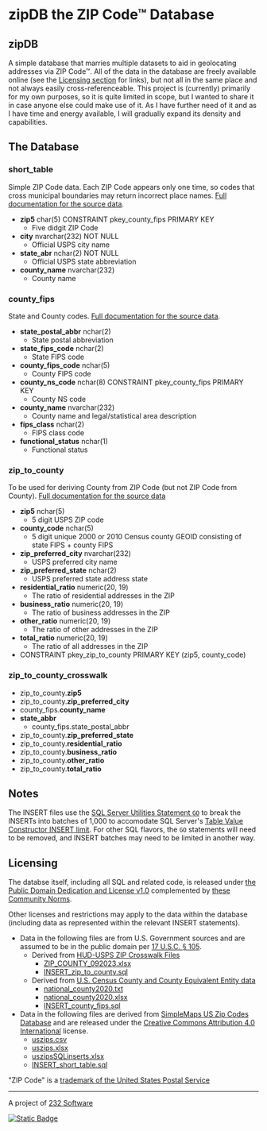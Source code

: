 # zipDB the ZIP Code&trade; Database

## zipDB

A simple database that marries multiple datasets to aid in geolocating addresses via ZIP Code&trade;. All of the data in the database are freely available online (see the [Licensing section](#licensing) for links), but not all in the same place and not always easily cross-referenceable. This project is (currently) primarily for my own purposes, so it is quite limited in scope, but I wanted to share it in case anyone else could make use of it. As I have further need of it and as I have time and energy available, I will gradually expand its density and capabilities.

## The Database

### short_table

Simple ZIP Code data. Each ZIP Code appears only one time, so codes that cross municipal boundaries may return incorrect place names. [Full documentation for the source data](https://simplemaps.com/data/us-zips#sample_fields).

- **zip5** char(5) CONSTRAINT pkey_county_fips PRIMARY KEY
  - Five didgit ZIP Code
- **city** nvarchar(232) NOT NULL
  - Official USPS city name
- **state_abr** nchar(2) NOT NULL
  - Official USPS state abbreviation
- **county_name** nvarchar(232)
  - County name

### county_fips

State and County codes. [Full documentation for the source data](https://www.census.gov/library/reference/code-lists/ansi.html#cou).

- **state_postal_abbr** nchar(2)
  - State postal abbreviation
- **state_fips_code** nchar(2)
  - State FIPS code
- **county_fips_code** nchar(5)
  - County FIPS code
- **county_ns_code** nchar(8) CONSTRAINT pkey_county_fips PRIMARY KEY
  - County NS code
- **county_name** nvarchar(232)
  - County name and legal/statistical area description
- **fips_class** nchar(2)
  - FIPS class code
- **functional_status** nchar(1)
  - Functional status

### zip_to_county

To be used for deriving County from ZIP Code (but not ZIP Code from County). [Full documentation for the source data](https://www.huduser.gov/portal/datasets/usps_crosswalk.html#codebook)

- **zip5** nchar(5)
  - 5 digit USPS ZIP code
- **county_code** nchar(5)
  - 5 digit unique 2000 or 2010 Census county GEOID consisting of state FIPS + county FIPS
- **zip_preferred_city** nvarchar(232)
  - USPS preferred city name
- **zip_preferred_state** nchar(2)
  - USPS preferred state address state
- **residential_ratio** numeric(20, 19)
  - The ratio of residential addresses in the ZIP
- **business_ratio** numeric(20, 19)
  - The ratio of business addresses in the ZIP
- **other_ratio** numeric(20, 19)
  - The ratio of other addresses in the ZIP
- **total_ratio** numeric(20, 19)
  - The ratio of all addresses in the ZIP
- CONSTRAINT pkey_zip_to_county PRIMARY KEY (zip5, county_code)

### zip_to_county_crosswalk

- zip_to_county.**zip5**
- zip_to_county.**zip_preferred_city**
- county_fips.**county_name**
- **state_abbr**
  - county_fips.state_postal_abbr
- zip_to_county.**zip_preferred_state**
- zip_to_county.**residential_ratio**
- zip_to_county.**business_ratio**
- zip_to_county.**other_ratio**
- zip_to_county.**total_ratio**

## Notes

The INSERT files use the [SQL Server Utilities Statement `GO`](https://learn.microsoft.com/en-us/sql/t-sql/language-elements/sql-server-utilities-statements-go?view=sql-server-ver16) to break the INSERTs into batches of 1,000 to accomodate SQL Server's [Table Value Constructor INSERT limit](https://learn.microsoft.com/en-us/sql/t-sql/queries/table-value-constructor-transact-sql?view=sql-server-ver16&redirectedfrom=MSDN#limitations-and-restrictions). For other SQL flavors, the `GO` statements will need to be removed, and INSERT batches may need to be limited in another way.

## Licensing

The databse itself, including all SQL and related code, is released under [the Public Domain Dedication and License v1.0](LICENSE) complemented by [these Community Norms](CommunityNorms.md).

Other licenses and restrictions may apply to the data within the database (including data as represented within the relevant INSERT statements).

- Data in the following files are from U.S. Government sources and are assumed to be in the public domain per [17 U.S.C. &sect; 105](https://www.law.cornell.edu/uscode/text/17/105).
  - Derived from [HUD-USPS ZIP Crosswalk Files](https://www.huduser.gov/apps/public/uspscrosswalk/home)
    - [ZIP_COUNTY_092023.xlsx](data/ZIP_COUNTY_092023.xlsx)
    - [INSERT_zip_to_county.sql](INSERT_zip_to_county.sql)
  - Derived from [U.S. Census County and County Equivalent Entity data](https://www.census.gov/library/reference/code-lists/ansi.html#cou)
    - [national_county2020.txt](data/national_county2020.txt)
    - [national_county2020.xlsx](data/national_county2020.xlsx)
    - [INSERT_county_fips.sql](INSERT_county_fips.sql)
- Data in the following files are derived from [SimpleMaps US Zip Codes Database](https://simplemaps.com/data/us-zips) and are released under the [Creative Commons Attribution 4.0 International](https://creativecommons.org/licenses/by/4.0/) license.
  - [uszips.csv](data/uszips.csv)
  - [uszips.xlsx](data/uszips.xlsx)
  - [uszipsSQLinserts.xlsx](data/uszipsSQLinserts.xlsx)
  - [INSERT_short_table.sql](INSERT_short_table.sql)

"ZIP Code" is a [trademark of the United States Postal Service](https://about.usps.com/strategic-planning/cs09/CSPO_09_001.htm)

---

A project of [232 Software](http://232.software)

[![Static Badge](https://img.shields.io/badge/license-PPDL-D60077)](https://opendatacommons.org/licenses/pddl/1-0/)
